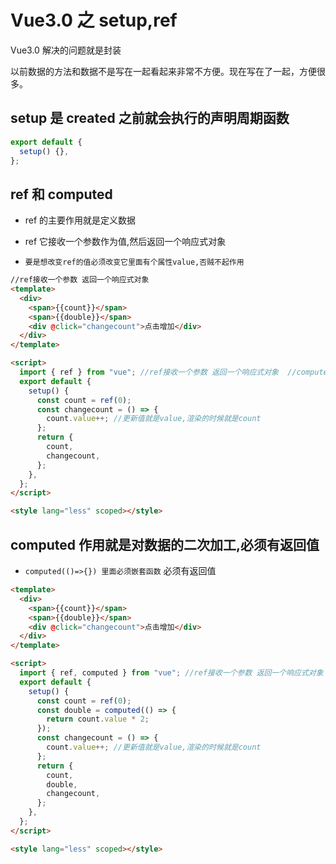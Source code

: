 # Vue3.0 之 setup,ref

Vue3.0 解决的问题就是封装

以前数据的方法和数据不是写在一起看起来非常不方便。现在写在了一起，方便很多。

## setup 是 created 之前就会执行的声明周期函数

```javascript
export default {
  setup() {},
};
```

## ref 和 computed

- ref 的主要作用就是定义数据

- ref 它接收一个参数作为值,然后返回一个响应式对象

- `要是想改变ref的值必须改变它里面有个属性value,否贼不起作用`

```html
//ref接收一个参数 返回一个响应式对象
<template>
  <div>
    <span>{{count}}</span>
    <span>{{double}}</span>
    <div @click="changecount">点击增加</div>
  </div>
</template>

<script>
  import { ref } from "vue"; //ref接收一个参数 返回一个响应式对象  //computed是一个函数接收一个参数是函数
  export default {
    setup() {
      const count = ref(0);
      const changecount = () => {
        count.value++; //更新值就是value,渲染的时候就是count
      };
      return {
        count,
        changecount,
      };
    },
  };
</script>

<style lang="less" scoped></style>
```

## computed 作用就是对数据的二次加工,必须有返回值

- `computed(()=>{}) 里面必须嵌套函数` 必须有返回值

```html
<template>
  <div>
    <span>{{count}}</span>
    <span>{{double}}</span>
    <div @click="changecount">点击增加</div>
  </div>
</template>

<script>
  import { ref, computed } from "vue"; //ref接收一个参数 返回一个响应式对象  //computed是一个函数接收一个参数是函数
  export default {
    setup() {
      const count = ref(0);
      const double = computed(() => {
        return count.value * 2;
      });
      const changecount = () => {
        count.value++; //更新值就是value,渲染的时候就是count
      };
      return {
        count,
        double,
        changecount,
      };
    },
  };
</script>

<style lang="less" scoped></style>
```
